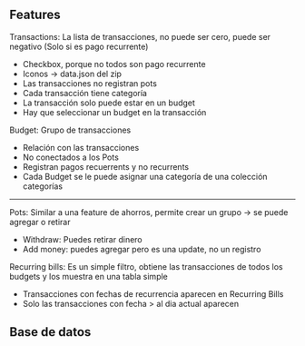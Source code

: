 ## Features

Transactions: La lista de transacciones, no puede ser cero, puede ser negativo (Solo si es pago recurrente)

- Checkbox, porque no todos son pago recurrente
- Iconos -> data.json del zip
- Las transacciones no registran pots
- Cada transacción tiene categoría
- La transacción solo puede estar en un budget
- Hay que seleccionar un budget en la transacción

Budget: Grupo de transacciones

- Relación con las transacciones
- No conectados a los Pots
- Registran pagos recuerrents y no recurrents
- Cada Budget se le puede asignar una categoría de una colección categorías

---

Pots: Similar a una feature de ahorros, permite crear un grupo -> se puede agregar o retirar

- Withdraw: Puedes retirar dinero 
- Add money: puedes agregar pero es una update, no un registro

Recurring bills: Es un simple filtro, obtiene las transacciones de todos los budgets y los muestra en una tabla simple

- Transacciones con fechas de recurrencia aparecen en Recurring Bills
- Solo las transacciones con fecha > al dia actual aparecen


## Base de datos

